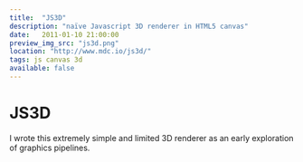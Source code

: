 ```yaml
---
title:  "JS3D"
description: "naïve Javascript 3D renderer in HTML5 canvas"
date:   2011-01-10 21:00:00
preview_img_src: "js3d.png"
location: "http://www.mdc.io/js3d/"
tags: js canvas 3d
available: false
---
```


# JS3D

I wrote this extremely simple and limited 3D renderer as an early exploration of graphics pipelines.
